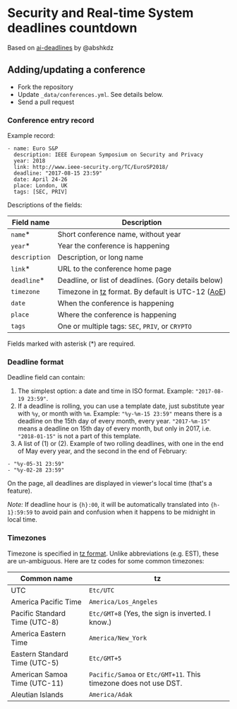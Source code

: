 # Security and Real-time System deadlines countdown

Based on [ai-deadlines](https://aideadlin.es) by @abshkdz

## Adding/updating a conference

* Fork the repository
* Update `_data/conferences.yml`. See details below.
* Send a pull request

### Conference entry record

Example record:

```
- name: Euro S&P
  description: IEEE European Symposium on Security and Privacy
  year: 2018
  link: http://www.ieee-security.org/TC/EuroSP2018/
  deadline: "2017-08-15 23:59"
  date: April 24-26
  place: London, UK
  tags: [SEC, PRIV]
```

Descriptions of the fields:

| Field name    | Description                                                 |
|---------------|-------------------------------------------------------------|
| `name`\*      | Short conference name, without year                         |
| `year`\*      | Year the conference is happening                            |
| `description` | Description, or long name                                   |
| `link`\*      | URL to the conference home page                             |
| `deadline`\*  | Deadline, or list of deadlines. (Gory details below)        |
| `timezone`    | Timezone in [tz][1] format. By default is UTC-12 ([AoE][2]) |
| `date`        | When the conference is happening                            |
| `place`       | Where the conference is happening                           |
| `tags`        | One or multiple tags: `SEC`, `PRIV`, or `CRYPTO`            |

Fields marked with asterisk (\*) are required.


### Deadline format

Deadline field can contain:

1. The simplest option: a date and time in ISO format. Example: `"2017-08-19 23:59"`.
2. If a deadline is rolling, you can use a template date, just substitute year with `%y`, or month with `%m`. Example: `"%y-%m-15 23:59"` means there is a deadline on the 15th day of every month, every year. `"2017-%m-15"` means a deadline on 15th day of every month, but only in 2017, i.e. `"2018-01-15"` is not a part of this template.
2. A list of (1) or (2). Example of two rolling deadlines, with one in the end of May every year, and the second in the end of February:
  ```
  - "%y-05-31 23:59"
  - "%y-02-28 23:59"
  ```

On the page, all deadlines are displayed in viewer's local time (that's a feature).

*Note:* If deadline hour is `{h}:00`, it will be automatically translated into `{h-1}:59:59` to avoid pain and confusion when it happens to be midnight in local time.

### Timezones

Timezone is specified in [tz format][1]. Unlike abbreviations (e.g. EST), these are un-ambiguous. Here are tz codes for some common timezones:

| Common name                   | tz                                                                 |
|-------------------------------|--------------------------------------------------------------------|
| UTC                           | `Etc/UTC`                                                          |
| America Pacific Time          | `America/Los_Angeles`                                              |
| Pacific Standard Time (UTC-8) | `Etc/GMT+8` (Yes, the sign is inverted. I know.)                   |
| America Eastern Time          | `America/New_York`                                                 |
| Eastern Standard Time (UTC-5) | `Etc/GMT+5`                                                        |
| American Samoa Time (UTC-11)  | `Pacific/Samoa` or `Etc/GMT+11`. This timezone does not use DST.   |
| Aleutian Islands              | `America/Adak`                                                     |

[1]: https://en.wikipedia.org/wiki/List_of_tz_database_time_zones
[2]: https://www.timeanddate.com/time/zones/aoe

